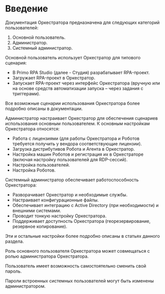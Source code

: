 # Введение

Документация Оркестратора предназначена для следующих категорий пользователей:
1. Основной пользователь.
2. Администратор.
3. Системный администратор. 

Основной пользователь использует Оркестратор для типового сценария:
* В Primo RPA Studio (далее - Студия) разрабатывает RPA-проект.
* Загружает RPA-проект в Оркестратор.
* Запускает RPA-проект через интерфейс Оркестратора (вручную или на основе средств автоматизации запуска – через задания с триггерами). 

Все возможные сценарии использования Оркестратора более подробно описаны в документации.

Администратор настраивает Оркестратор для обеспечения сценариев использования основным пользователем. К основным настройкам Оркестратора относятся:
* Работа с лицензиями (для работы Оркестратора и Роботов требуется получить у вендора соответствующие лицензии).
* Загрузка дистрибутивов Робота и Агента в Оркестратор.
* Настройка машин Роботов и регистрация их в Оркестраторе (включая настройку пользователей для RDP-сессий).
* Настройка пользователей.
* Настройка Роботов.

Системный администратор обеспечивает работоспособность Оркестратора:
* Разворачивает Оркестратор и необходимые службы.
* Настраивает конфигурационные файлы.
* Обеспечивает интеграцию с Active Directory (при необходимости) и внешними системами.
* Проводит тонкую настройку Оркестратора.
* Поддерживает доступность Оркестратора (георезервирование, резервное копирование).

Эти и остальные настройки более подробно описаны в статьях данного раздела.

Роль основного пользователя Оркестратора может совмещаться с ролью администратора Оркестратора.

Пользователь имеет возможность самостоятельно сменить свой пароль.

Пароли встроенных системных пользователей могут быть изменены администратором.
